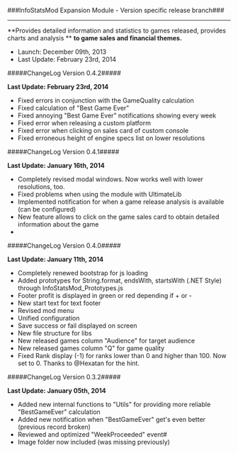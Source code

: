 ###InfoStatsMod Expansion Module - Version specific release branch###
*************************************************************************************************

**Provides detailed information and statistics to games released, provides charts and analysis **
**to game sales and financial themes.**

- Launch: 			December 09th, 2013
- Last Update:  February 23rd, 2014

#####ChangeLog Version 0.4.2#####

**Last Update:  February 23rd, 2014**

- Fixed errors in conjunction with the GameQuality calculation
- Fixed calculation of "Best Game Ever"
- Fixed annoying "Best Game Ever" notifications showing every week
- Fixed error when releasing a custom platform
- Fixed error when clicking on sales card of custom console
- Fixed erroneous height of engine specs list on lower resolutions


#####ChangeLog Version 0.4.1#####

**Last Update:  January 16th, 2014**

- Completely revised modal windows. Now works well with lower resolutions, too.
- Fixed problems when using the module with UltimateLib
- Implemented notification for when a game release analysis is available (can be configured)
- New feature allows to click on the game sales card to obtain detailed information about the game 
- 
#####ChangeLog Version 0.4.0#####

**Last Update:  January 11th, 2014**

- Completely renewed bootstrap for js loading
- Added prototypes for String.format, endsWith, startsWith (.NET Style) through InfoStatsMod_Prototypes.js
- Footer profit is displayed in green or red depending if + or -
- New start text for text footer
- Revised mod menu
- Unified configuration
- Save success or fail displayed on screen
- New file structure for libs
- New released games column "Audience" for target audience
- New released games column "Q" for game quality
- Fixed Rank display (-1) for ranks lower than 0 and higher than 100. Now set to 0. Thanks to @Hexatan for the hint.

#####ChangeLog Version 0.3.2#####

**Last Update:  January 05th, 2014**

- Added new internal functions to "Utils" for providing more reliable "BestGameEver" calculation
- Added new notification when "BestGameEver" get's even better (previous record broken)
- Reviewed and optimized "WeekProceeded" event#
- Image folder now included (was missing previously)

